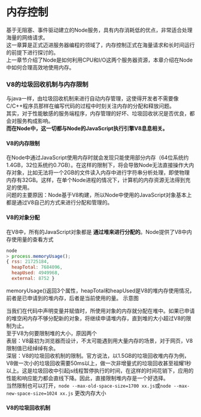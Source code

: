 # 内存控制
基于无阻塞、事件驱动建立的Node服务，具有内存消耗低的优点，非常适合处理海量的网络请求。<br>
这一章算是正式迈进服务器编程的领域了，内存控制正式在海量请求和长时间运行的前提下进行探讨的。<br>
上一章节介绍了Node是如何利用CPU和I/O这两个服务器资源，本章介绍在Node中如何合理高效地使用内存。<br>
### V8的垃圾回收机制与内存限制
与java一样，由垃圾回收机制来进行自动内存管理，这使得开发者不需要像C/C++程序员那样在编写代码的过程中时刻关注内存的分配和释放问题。<br>
其实，对于性能敏感的服务端程序，内存管理的好坏、垃圾回收状况是否优良，都会对服务构成影响。<br>
**而在Node中，这一切都与Node的JavaScript执行引擎V8息息相关。**<br>
#### V8的内存限制
在Node中通过JavaScript使用内存时就会发现只能使用部分内存（64位系统约1.4GB，32位系统约0.7GB）。在这样的限制下，将会导致Node无法直接操作大内存对象，比如无法将一个2GB的文件读入内存中进行字符串分析处理，即使物理内存有32GB。这样，在单个Node进程的情况下，计算机的内存资源无法得到充足的使用。<br>
问题的主要原因：Node基于V8构建，所以Node中使用的JavaScript对象基本上都是通过V8自己的方式来进行分配和管理的。
#### V8的对象分配
在V8中，所有的JavaScript对象都是 **通过堆来进行分配的**。Node提供了V8中内存使用量的查看方式
```js
node
> process.memoryUsage();
{ rss: 21725184,
  heapTotal: 7684096,
  heapUsed: 4949968,
  external: 8752 }
```
memoryUsage()返回3个属性，heapTotal和heapUsed是V8的堆内存使用情况，前者是已申请到的堆内存，后者是当前使用的量。
示意图

当我们在代码中声明变量并赋值时，所使用对象的内存就分配在堆中。如果已申请的堆空闲内存不够分配新的对象，将继续申请堆内存，直到堆的大小超过V8的限制为止。<br>
至于V8为何要限制堆的大小，原因两个<br>
表层：V8最初为浏览器而设计，不太可能遇到用大量内存的场景，对于网页，V8限制值已经绰绰有余。<br>
深层：V8的垃圾回收机制的限制。官方说法，以1.5GB的垃圾回收堆内存为例，V8做一次小的垃圾回收需要50ms以上，做一次非增量式的垃圾回收甚至祖耀1秒以上。这是垃圾回收中引起js线程暂停执行的时间，在这样的时间花销下，应用的性能和响应能力都会直线下降。因此，直接限制堆内存是一个好选择。<br>
当然限制也可以打开，`node --max-old-space-size=1700 xx.js`或`node --max-new-space-size=1024 xx.js` 更改内存大小<br>
#### V8的垃圾回收机制

